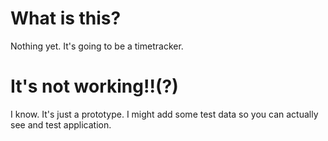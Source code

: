 # What is this?

Nothing yet. It's going to be a timetracker.

# It's not working!!(?)

I know. It's just a prototype. I might add some test data so you can actually see and test application.
